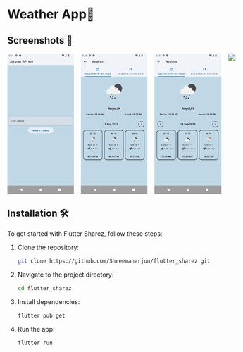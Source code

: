# Weather App🚀


## Screenshots 📸
<p float="left" style="display: flex; justify-content: space-between margin-right: 16px margin-left: 16px;">

  <img src="screenshot/1.png" width="30%" style="margin-right: 16px;"  />   
  <img src="screenshot/2.png" width="30%" style="margin-right: 16px;"  />   
  <img src="screenshot/3.png" width="30%" style="margin-right: 16px;"  />   
  <img src="screenshot/4.png" width="30%" style="margin-right: 16px;"  />  
  
</p>



## Installation 🛠️

To get started with Flutter Sharez, follow these steps:

1. Clone the repository:

   ```bash
   git clone https://github.com/Shreemanarjun/flutter_sharez.git
   ```

2. Navigate to the project directory:

   ```bash
   cd flutter_sharez
   ```

3. Install dependencies:

   ```bash
   flutter pub get
   ```

4. Run the app:

   ```bash
   flutter run
   ```